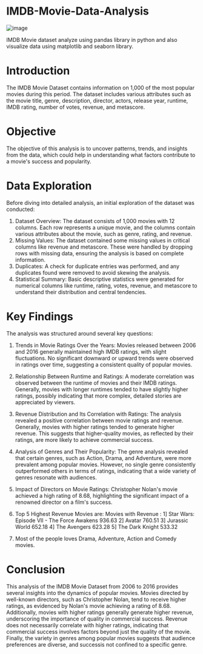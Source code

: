# IMDB-Movie-Data-Analysis

![image](https://github.com/user-attachments/assets/538f1201-868f-4c93-a4ce-cdf7ac1d1683)

IMDB Movie dataset analyze using pandas library in python and also visualize data using matplotlib and seaborn library.

# Introduction
The IMDB Movie Dataset contains information on 1,000 of the most popular movies during this period. The dataset includes various attributes such as the movie title, genre, description, director, actors, release year, runtime, IMDB rating, number of votes, revenue, and metascore.

# Objective
The objective of this analysis is to uncover patterns, trends, and insights from the data, which could help in understanding what factors contribute to a movie's success and popularity.

# Data Exploration
Before diving into detailed analysis, an initial exploration of the dataset was conducted:
1. Dataset Overview: The dataset consists of 1,000 movies with 12 columns. Each row represents a unique movie, and the columns contain various attributes about the movie, such as genre, rating, and revenue.
2. Missing Values: The dataset contained some missing values in critical columns like revenue and metascore. These were handled by dropping rows with missing data, ensuring the analysis is based on complete information.
3. Duplicates: A check for duplicate entries was performed, and any duplicates found were removed to avoid skewing the analysis.
4. Statistical Summary: Basic descriptive statistics were generated for numerical columns like runtime, rating, votes, revenue, and metascore to understand their distribution and central tendencies.

# Key Findings

The analysis was structured around several key questions:

1. Trends in Movie Ratings Over the Years:
Movies released between 2006 and 2016 generally maintained high IMDB ratings, with slight fluctuations. No significant downward or upward trends were observed in ratings over time, suggesting a consistent quality of popular movies.

2. Relationship Between Runtime and Ratings:
A moderate correlation was observed between the runtime of movies and their IMDB ratings. Generally, movies with longer runtimes tended to have slightly higher ratings, possibly indicating that more complex, detailed stories are appreciated by viewers.

3. Revenue Distribution and Its Correlation with Ratings:
The analysis revealed a positive correlation between movie ratings and revenue. Generally, movies with higher ratings tended to generate higher revenue. This suggests that higher-quality movies, as reflected by their ratings, are more likely to achieve commercial success.

4. Analysis of Genres and Their Popularity:
The genre analysis revealed that certain genres, such as Action, Drama, and Adventure, were more prevalent among popular movies. However, no single genre consistently outperformed others in terms of ratings, indicating that a wide variety of genres resonate with audiences.

5. Impact of Directors on Movie Ratings:
Christopher Nolan's movie achieved a high rating of 8.68, highlighting the significant impact of a renowned director on a film's success.

6. Top 5 Highest Revenue Movies are:
      Movies with Revenue :
         1] Star Wars: Episode VII - The Force Awakens 936.63
         2] Avatar 760.51
         3] Jurassic World 652.18
         4] The Avengers 623.28
         5] The Dark Knight 533.32

7. Most of the people loves Drama, Adventure, Action and Comedy movies.

# Conclusion
This analysis of the IMDB Movie Dataset from 2006 to 2016 provides several insights into the dynamics of popular movies. Movies directed by well-known directors, such as Christopher Nolan, tend to receive higher ratings, as evidenced by Nolan's movie achieving a rating of 8.68. Additionally, movies with higher ratings generally generate higher revenue, underscoring the importance of quality in commercial success. Revenue does not necessarily correlate with higher ratings, indicating that commercial success involves factors  beyond just the quality of the movie. Finally, the variety in genres among popular movies suggests that audience preferences are diverse, and successis not confined to a specific genre.

